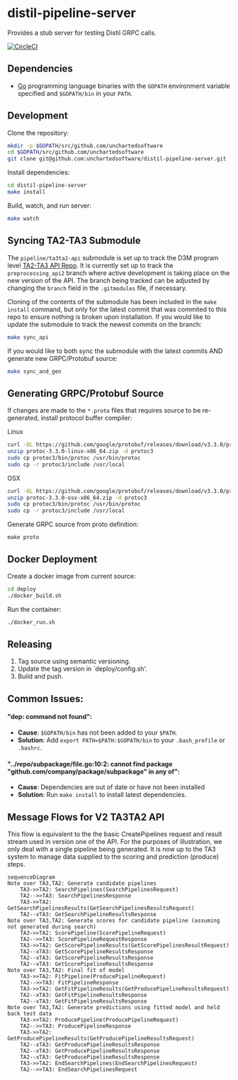 # distil-pipeline-server

Provides a stub server for testing Distil GRPC calls.

[![CircleCI](https://circleci.com/gh/unchartedsoftware/distil-pipeline-server/tree/master.svg?style=svg&circle-token=6037bacad70b27a10c6fb2d21d31ed75fc6734ab)](https://circleci.com/gh/unchartedsoftware/distil-pipeline-server/tree/master)

## Dependencies

- [Go](https://golang.org/) programming language binaries with the `GOPATH` environment variable specified and `$GOPATH/bin` in your `PATH`.

## Development

Clone the repository:

```bash
mkdir -p $GOPATH/src/github.com/unchartedsoftware
cd $GOPATH/src/github.com/unchartedsoftware
git clone git@github.com:unchartedsoftware/distil-pipeline-server.git
```

Install dependencies:

```bash
cd distil-pipeline-server
make install
```

Build, watch, and run server:
```bash
make watch
```

## Syncing TA2-TA3 Submodule

The `pipeline/ta3ta2-api` submodule is set up to track the D3M program level [TA2-TA3 API Repo](https://gitlab.com/datadrivendiscovery/ta3ta2-api).
It is currently set up to track the `preprocessing_api2` branch where active development is taking place on the new version of the API. The branch
being tracked can be adjusted by changing the `branch` field in the `.gitmodules` file, if necessary.

Cloning of the contents of the submodule has been included in the `make install` command, but only for the latest commit that was commited to
this repo to ensure nothing is broken upon installation. If you would like to update the submodule to track the newest commits on the branch:

```bash
make sync_api
```

If you would like to both sync the submodule with the latest commits AND generate new GRPC/Protobuf source:

```bash
make sync_and_gen
```

## Generating GRPC/Protobuf Source

If changes are made to the `*.proto` files that requires source to be re-generated, install protocol buffer compiler:

Linux

```bash
curl -OL https://github.com/google/protobuf/releases/download/v3.3.0/protoc-3.3.0-linux-x86_64.zip
unzip protoc-3.3.0-linux-x86_64.zip -d protoc3
sudo cp protoc3/bin/protoc /usr/bin/protoc
sudo cp -r protoc3/include /usr/local
```

OSX

```bash
curl -OL https://github.com/google/protobuf/releases/download/v3.3.0/protoc-3.3.0-osx-x86_64.zip
unzip protoc-3.3.0-osx-x86_64.zip -d protoc3
sudo cp protoc3/bin/protoc /usr/bin/protoc
sudo cp -r protoc3/include /usr/local
```

Generate GRPC source from proto definition:
```base
make proto
```

## Docker Deployment

Create a docker image from current source:
```bash
cd deploy
./docker_build.sh
```

Run the container:
```bash
./docker_run.sh
```

## Releasing

1.  Tag source using semantic versioning.
2.  Update the tag version in `deploy/config.sh'.
3.  Build and push.

## Common Issues:

#### "dep: command not found":

- **Cause**: `$GOPATH/bin` has not been added to your `$PATH`.
- **Solution**: Add `export PATH=$PATH:$GOPATH/bin` to your `.bash_profile` or `.bashrc`.

#### "../repo/subpackage/file.go:10:2: cannot find package "github.com/company/package/subpackage" in any of":

- **Cause**: Dependencies are out of date or have not been installed
- **Solution**: Run `make install` to install latest dependencies.

## Message Flows for V2 TA3TA2 API

This flow is equivalent to the the basic CreatePipelines request and result stream used in version one of the API.  For the purposes of illustration, we only deal with a single pipeline being generated.  It is now up to the TA3 system to manage data supplied to the scoring and prediction (produce) steps.

```mermaid
sequenceDiagram
Note over TA3,TA2: Generate candidate pipelines
    TA3->>TA2: SearchPipelines(SearchPipelinesRequest)
    TA2-->>TA3: SearchPipelinesResponse
    TA3->>TA2: GetSearchPipelinesResults(GetSearchPipelinesResultsRequest)
    TA2--xTA3: GetSearchPipelineResultsResponse
Note over TA3,TA2: Generate scores for candidate pipeline (assuming not generated during search)
    TA3->>TA2: ScorePipeline(ScorePipelineRequest)
    TA2-->>TA3: ScorePipelineRequestResponse
    TA3->>TA2: GetScorePipelineResults(GetScorePipelinesResultRequest)
    TA2--xTA3: GetScorePipelineResultsResponse
    TA2--xTA3: GetScorePipelineResultsResponse
    TA2--xTA3: GetScorePipelineResultsResponse
Note over TA3,TA2: Final fit of model
    TA3->>TA2: FitPipeline(ProducePipelineRequest)
    TA2-->>TA3: FitPipelineResponse
    TA3->>TA2: GetFitPipelineResults(GetProducePipelineResultsRequest)
    TA2--xTA3: GetFitPipelineResultsResponse
    TA2--xTA3: GetFitPipelineResultsResponse
Note over TA3,TA2: Generate predictions using fitted model and held back test data
    TA3->>TA2: ProducePipeline(ProducePipelineRequest)
    TA2-->>TA3: ProducePipelineResponse
    TA3->>TA2: GetProducePipelineResults(GetProducePipelineResultsRequest)
    TA2--xTA3: GetProducePipelineResultsResponse
    TA2--xTA3: GetProducePipelineResultsResponse
    TA2--xTA3: GetProducePipelineResultsResponse
    TA3->>TA2: EndSearchPipelines(EndSearchPipelinesRequest)
    TA2-->>TA3: EndSearchPipelinesRequest
```

